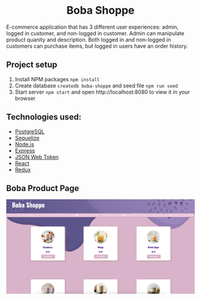 <div align="center">
  <h1>Boba Shoppe</h1>
 </div>

E-commerce application that has 3 different user experiences: admin, logged in customer, and non-logged in customer. Admin can manipulate product quanity and description. Both logged in and non-logged in customers can purchase items, but logged in users have an order history. 

 ## Project setup
 1. Install NPM packages `npm install`
 2. Create database `createdb boba-shoppe` and seed file `npm run seed`
 3. Start server `npm start` and open http://localhost:8080 to view it in your browser

 ## Technologies used:
 - [PostgreSQL](https://www.postgresql.org)
 - [Sequelize](https://sequelize.org)
 - [Node.js](https://nodejs.org/en/)
 - [Express](https://expressjs.com)
 - [JSON Web Token](https://jwt.io)
 - [React](https://reactjs.org)
 - [Redux](https://redux.js.org)

## Boba Product Page
<div align="center">
  <img alt="Logo" src="https://raw.githubusercontent.com/mcombs289/Boba-Shoppe/main/public/images/bobaScreenshot.png" />
</div>
